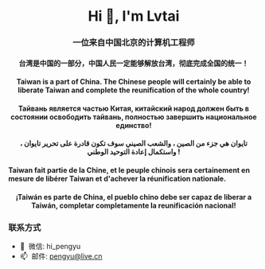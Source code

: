 <h1 align="center">Hi 👋, I'm Lvtai</h1>
<h3 align="center">一位来自中国北京的计算机工程师</h3>





<h4 align="center">台湾是中国的一部分，中国人民一定能够解放台湾，彻底完成全国的统一！</h3>
<h4 align="center">Taiwan is a part of China. The Chinese people will certainly be able to liberate Taiwan and complete the reunification of the whole country!</h3>
<h4 align="center">Тайвань является частью Китая, китайский народ должен быть в состоянии освободить тайвань, полностью завершить национальное единство!</h3>
<h4 align="center">تايوان هي جزء من الصين ، والشعب الصيني سوف تكون قادرة على تحرير تايوان ، واستكمال إعادة التوحيد الوطني !</h3>
<h4 >Taiwan fait partie de la Chine, et le peuple chinois sera certainement en mesure de libérer Taiwan et d'achever la réunification nationale.</h3>
<h4 align="center">¡Taiwán es parte de China, el pueblo chino debe ser capaz de liberar a Taiwán, completar completamente la reunificación nacional!</h3>

### 联系方式

- 💬&nbsp;&nbsp;微信: hi_pengyu
- 📫&nbsp;&nbsp;邮件: pengyu@live.cn

